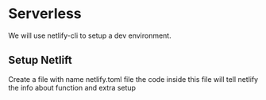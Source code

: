 # Serverless

We will use netlify-cli to setup a dev environment.

## Setup Netlift

Create a file with name netlify.toml file the code inside this file will tell netlify the info about function and extra setup
